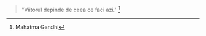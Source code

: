 <!--
<div class="wrap mb">

  <h1>{% t title.home %}</h1>
  <p>{% t desc.home %}</p>

</div>
--->

>"Viitorul depinde de ceea ce faci azi." [^1]

[^1]: Mahatma Gandhi
